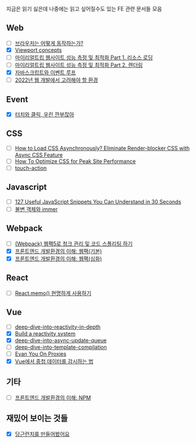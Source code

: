 지금은 읽기 싫은데 나중에는 읽고 싶어질수도 있는 FE 관련 문서들 모음

## Web
- [ ] [브라우저는 어떻게 동작하는가?](https://d2.naver.com/helloworld/59361)
- [x] [Viewport concepts](https://developer.mozilla.org/en-US/docs/Web/CSS/Viewport_concepts)
- [ ] [마이리얼트립 웹사이트 성능 측정 및 최적화 Part 1. 리소스 로딩](https://medium.com/myrealtrip-product/fe-website-perf-part1-6ae5b10e3433)
- [ ] [마이리얼트립 웹사이트 성능 측정 및 최적화 Part 2. 렌더링](https://medium.com/myrealtrip-product/fe-website-perf-part2-e0c7462ef822)
- [x] [자바스크립트와 이벤트 루프](https://meetup.toast.com/posts/89)
- [ ] [2022년 웹 개발에서 고려해야 할 환경](https://engineering.linecorp.com/ko/blog/the-baseline-for-web-development-in-2022/)

## Event
- [x] [터치와 클릭, 우린 깐부잖아](https://ui.toast.com/weekly-pick/ko_20220106)


## CSS
- [ ] [How to Load CSS Asynchronously? Eliminate Render-blocker CSS with Async CSS Feature](https://www.holisticseo.digital/pagespeed/async-css/)
- [ ] [How To Optimize CSS for Peak Site Performance](https://kinsta.com/blog/optimize-css/)
- [ ] [touch-action](https://developer.mozilla.org/en-US/docs/Web/CSS/touch-action)

## Javascript
- [ ] [127 Useful JavaScript Snippets You Can Understand in 30 Seconds](https://morioh.com/p/a76bc7d72226?f=5c224490c513a556c9042463&fbclid=IwAR0JuBSgDxSmaoNhrEnKS42cw2TrRUbTSVXbDueOhwmh-Q7z01sSY6v8njU)
- [ ] [불변 객체와 immer](https://ui.toast.com/weekly-pick/ko_20220217)

## Webpack
- [ ] [(Webpack) 웹팩5로 청크 관리 및 코드 스플리팅 하기](https://www.zerocho.com/category/Webpack/post/58ad4c9d1136440018ba44e7)
- [x] [프론트엔드 개발환경의 이해: 웹팩(기본)](https://jeonghwan-kim.github.io/series/2019/12/10/frontend-dev-env-webpack-basic.html)
- [x] [프론트엔드 개발환경의 이해: 웹팩(심화)](https://jeonghwan-kim.github.io/series/2020/01/02/frontend-dev-env-webpack-intermediate.html)

## React
- [ ] [React.memo() 현명하게 사용하기](https://ui.toast.com/weekly-pick/ko_20190731)

## Vue
- [ ] [deep-dive-into-reactivity-in-depth](https://github.com/pistis/vuejs-deep-dive)
- [x] [Build a reactivity system](https://www.vuemastery.com/courses/advanced-components/build-a-reactivity-system/)
- [x] [deep-dive-into-async-update-queue](https://github.com/pistis/vuejs-deep-dive/blob/master/v2.5.21/deep-dive-into-async-update-queue.md)
- [ ] [deep-dive-into-template-compilation](https://github.com/pistis/vuejs-deep-dive/blob/master/v2.5.21/deep-dive-into-template-compilation.md)
- [ ] [Evan You On Proxies](https://www.vuemastery.com/courses/advanced-components/evan-you-on-proxies)
- [x] [Vue에서 중첩 데이터를 감시하는 법](https://ui.toast.com/weekly-pick/ko_20190307)

## 기타
- [ ] [프론트엔드 개발환경의 이해: NPM](https://jeonghwan-kim.github.io/series/2019/12/09/frontend-dev-env-npm.html)

## 재밌어 보이는 것들
- [x] [당근런치를 만들어봤어요](https://medium.com/daangn/%EB%8B%B9%EA%B7%BC%EB%9F%B0%EC%B9%98%EB%A5%BC-%EB%A7%8C%EB%93%A4%EC%96%B4%EB%B4%A4%EC%96%B4%EC%9A%94-18c368552da6)
